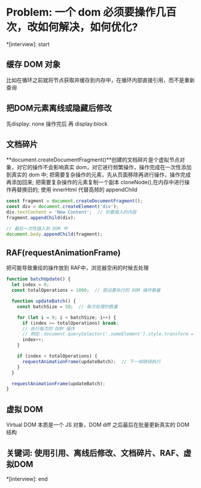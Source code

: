 # Problem: 一个 dom 必须要操作几百次，改如何解决，如何优化?

*[interview]: start

## 缓存 DOM 对象
比如在循环之前就将节点获取并缓存到内存中，在循环内部直接引用，而不是重新查询

## 把DOM元素离线或隐藏后修改
先display: none 操作完后 再 display:block

## 文档碎片
**document.createDocumentFragment()**创建的文档碎片是个虚拟节点对象，对它的操作不会影响真实 dom，对它进行频繁操作，操作完成在一次性添加到真实的 dom 中;
把需要复杂操作的元素，先从页面移除再进行操作，操作完成再添加回来;
把需要复杂操作的元素复制一个副本 cloneNode(),在内存中进行操作再替换旧的;
使用 innerHtml 代替高频的 appendChild
```js
const fragment = document.createDocumentFragment();
const div = document.createElement('div');
div.textContent = 'New Content';  // 你要插入的内容
fragment.appendChild(div);

// 最后一次性插入到 DOM 中
document.body.appendChild(fragment);
```

## RAF(requestAnimationFrame)
把可能导致重绘的操作放到 RAF中，浏览器空闲的时候去处理
```js
function batchUpdate() {
  let index = 0;
  const totalOperations = 1000;  // 假设要执行的 DOM 操作数量

  function updateBatch() {
    const batchSize = 50;  // 每次处理的数量

    for (let i = 0; i < batchSize; i++) {
      if (index >= totalOperations) break;
      // 执行每次的 DOM 操作
      // 例如：document.querySelector('.someElement').style.transform = 'rotate(45deg)';
      index++;
    }

    if (index < totalOperations) {
      requestAnimationFrame(updateBatch);  // 下一帧继续执行
    }
  }

  requestAnimationFrame(updateBatch);
}
```

## 虚拟 DOM
Virtual DOM 本质是一个 JS 对象，DOM diff 之后最后在批量更新真实的 DOM 结构

## 关键词: 使用引用、离线后修改、文档碎片、RAF、虚拟DOM
*[interview]: end
